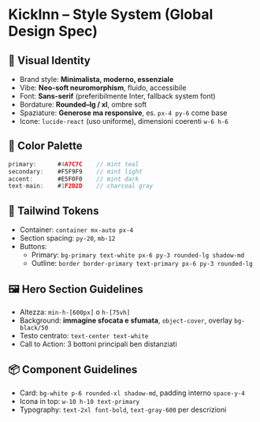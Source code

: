 # KickInn – Style System (Global Design Spec)

## 🎯 Visual Identity

- Brand style: **Minimalista, moderno, essenziale**
- Vibe: **Neo-soft neuromorphism**, fluido, accessibile
- Font: **Sans-serif** (preferibilmente Inter, fallback system font)
- Bordature: **Rounded–lg / xl**, ombre soft
- Spaziature: **Generose ma responsive**, es. `px-4 py-6` come base
- Icone: `lucide-react` (uso uniforme), dimensioni coerenti `w-6 h-6`

## 🎨 Color Palette
```js
primary:      #4A7C7C    // mint teal
secondary:    #F5F9F9    // mint light
accent:       #E5F0F0    // mint dark
text-main:    #1F2D2D    // charcoal gray
```

## 🧱 Tailwind Tokens
- Container: `container mx-auto px-4`
- Section spacing: `py-20`, `mb-12`
- Buttons:
  - Primary: `bg-primary text-white px-6 py-3 rounded-lg shadow-md`
  - Outline: `border border-primary text-primary px-6 py-3 rounded-lg`

## 🖼 Hero Section Guidelines
- Altezza: `min-h-[600px]` o `h-[75vh]`
- Background: **immagine sfocata e sfumata**, `object-cover`, overlay `bg-black/50`
- Testo centrato: `text-center text-white`
- Call to Action: 3 bottoni principali ben distanziati

## 📦 Component Guidelines
- Card: `bg-white p-6 rounded-xl shadow-md`, padding interno `space-y-4`
- Icona in top: `w-10 h-10 text-primary`
- Typography: `text-2xl font-bold`, `text-gray-600` per descrizioni 